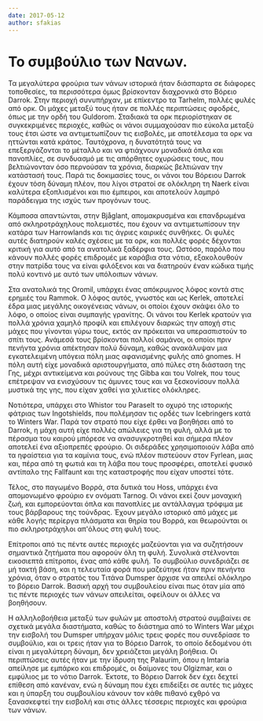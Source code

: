 ```yaml
---
date: 2017-05-12
author: sfakias
---
```

# Το συμβούλιο των Νανων.

Τα μεγαλύτερα φρούρια των νάνων ιστορικά ήταν διάσπαρτα σε διάφορες
τοποθεσίες, τα περισσότερα όμως βρίσκονταν διαχρονικά στο Βόρειο Darrok. Στην
περιοχή συνυπήρχαν, με επίκεντρο τα Tarhelm, πολλές φυλές από ορκ. Οι μάχες
μεταξύ τους ήταν σε πολλές περιπτώσεις σφοδρές, όπως με την ορδή του Guldorom.
Σταδιακά τα ορκ περιορίστηκαν σε συγκεκριμένες περιοχές, καθώς οι νάνοι
συμμαχούσαν πιο εύκολα μεταξύ τους έτσι ώστε να αντιμετωπίζουν τις εισβολές,
με αποτέλεσμα τα ορκ να ηττώνται κατά κράτος. Ταυτόχρονα, η δυνατότητά τους να
επεξεργάζονται το μέταλλο και να φτιάχνουν μοναδικά όπλα και πανοπλίες, σε
συνδυασμό με τις απόρθητες οχυρώσεις τους, που βελτιώνονταν όσο περνούσαν τα
χρόνια, διαρκώς βελτιώναν την κατάστασή τους. Παρά τις δοκιμασίες τους, οι
νάνοι του Βόρειου Darrok έχουν τόση δύναμη πλέον, που λίγοι στρατοί σε
ολόκληρη τη Naerk είναι καλύτερα εξοπλισμένοι και πιο έμπειροι, και αποτελούν
λαμπρό παράδειγμα της ισχύς των προγόνων τους.



Κάμποσα απαντώνται, στην Bjåglant, απομακρυσμένα και επανδρωμένα από
σκληροτράχηλους πολεμιστές, που έχουν να αντιμετωπίσουν την κατάρα των
Harrowlands και τις άγριες καιρικές συνθήκες. Οι φυλές αυτές διατηρούν καλές
σχέσεις με τα ορκ, και πολλές φορές δέχονται κριτική για αυτό από τα ανατολικά
ξαδέρφια τους. Ωστόσο, παρόλο που κάνουν πολλές φορές επιδρομές με καράβια στα
νότια, εξακολουθούν στην πατρίδα τους να είναι φιλόξενοι και να διατηρούν έναν
κώδικα τιμής πολύ κοντινό με αυτό των υπόλοιπων νάνων.  

Στα ανατολικά της Oromil, υπάρχει ένας απόκρυμνος λόφος κοντά στις ερημιές του
Rammok. Ο λόφος αυτός, γνωστός και ως Kerlek, αποτελεί έδρα μιας μεγάλης
οικογένειας νάνων, οι οποίοι έχουν σκάψει όλο το λόφο, ο οποίος είναι συμπαγής
γρανίτης. Οι νάνοι του Kerlek κρατούν για πολλά χρόνια χαμηλό προφίλ και
επιλέγουν διαρκώς την αποχή στις μάχες που γίνονται γύρω τους, εκτός αν
πρόκειται να υπερασπιστούν το σπίτι τους. Ανάμεσά τους βρίσκονται πολλοί
σαμάνοι, οι οποίοι πριν πενήντα χρόνια απέκτησαν πολύ δύναμη, καθώς ανακάλυψαν
μια εγκατελειμένη υπόγεια πόλη μιας αφανισμένης φυλής από gnomes. Η πόλη αυτή
είχε μοναδικά αριστουργήματα, από πύλες στη διάσταση της Γης, μέχρι
αντικείμενα και ρούνους της Gibba και του Volrek, που τους επέτρεψαν να
ενισχύσουν τις άμυνες τους και να ξεσκονίσουν πολλά μυστικά της γης, που είχαν
χαθεί για χιλιετίες ολόκληρες.  

Νοτιότερα, υπάρχει στo Whistor του Paraselt το οχυρό της ιστορικής φάτριας των
Ingotshields, που πολέμησαν τις ορδές των Icebringers κατά το Winters War.
Παρά τον στρατό που είχε έρθει να βοηθήσει από το Darrok, η μάχη αυτή είχε
πολλές απώλειες για τη φυλή, αλλά με το πέρασμα του καιρού μπόρεσε να
ανασυγκροτηθεί και σήμερα πλέον αποτελεί ένα αξιοπρεπές φρούριο. Οι σιδεράδες
χρησιμοποιούν λάβα από τα ηφαίστεια για τα καμίνια τους, ενώ πλέον πιστεύουν
στον Fyrlean, μιας και, πέρα από τη φωτιά και τη λάβα που τους προσφέρει,
αποτελεί φυσικό αντίπαλο της Fallfaunt και της καταστροφής που είχαν υποστεί
τότε.  

Τέλος, στο παγωμένο Βορρά, στα δυτικά του Hoss, υπάρχει ένα απομονωμένο
φρούριο εν ονόματι Tarnog. Οι νάνοι εκεί ζουν μοναχική ζωή, και εμπορεύονται
όπλα και πανοπλίες με αντάλλαγμα τρόφιμα με τους βάρβαρους της τούνδρας. Έχουν
μεγάλο ιστορικό από μάχες με κάθε λογής περίεργα πλάσματα και θηρία του Βορρά,
και θεωρούνται οι πιο σκληροτράχηλοι απ'όλους στη φυλή τους.  

Επίτροποι από τις πέντε αυτές περιοχές μαζεύονται για να συζητήσουν σημαντικά
ζητήματα που αφορούν όλη τη φυλή. Συνολικά στέλνονται εικοσιεπτά επίτροποι,
ένας από κάθε φυλή. Το συμβούλιο συνεδριάζει σε μή τακτή βάση, και η τελευταία
φορά που μαζεύτηκε ήταν πριν πενήντα χρόνια, όταν ο στρατός του Τιτάνα Dumsper
άρχισε να απειλεί ολόκληρο το βόρειο Darrok. Βασική αρχή του συμβουλείου είναι
πως όταν μία από τις πέντε περιοχές των νάνων απειλείται, οφείλουν οι άλλες να
βοηθήσουν.  

Η αλληλοβοήθεια μεταξύ των φυλών με αποστολή στρατού συμβαίνει σε σχετικά
μεγάλα διαστήματα, καθώς το διάστημα από το Winters War μέχρι την εισβολή του
Dumsper υπήρχαν μόλις τρεις φορές που συνεδρίασε το συμβούλιο, και οι τρεις
ήταν για το Bόρειο Darrok, το οποίο δεδομένου ότι είναι η μεγαλύτερη δύναμη,
δεν χρειάζεται μεγάλη βοήθεια. Οι περιπτώσεις αυτές ήταν με την ίδρυση της
Palaurim, όπου η Ιmtaria απείλησε με εμπάρκο και επιδρομές, οι δαίμονες του
Olgizmar, και ο εμφύλιος με το νότιο Darrok. Έκτοτε, το Βόρειο Darrok δεν έχει
δεχτεί επίθεση από κανέναν, ενώ η δύναμη που έχει επιδείξει σε αυτές τις μάχες
και η ύπαρξη του συμβουλίου κάνουν τον κάθε πιθανό εχθρό να ξανασκεφτεί την
εισβολή και στις άλλες τέσσερις περιοχές και φρούρια των νάνων.


